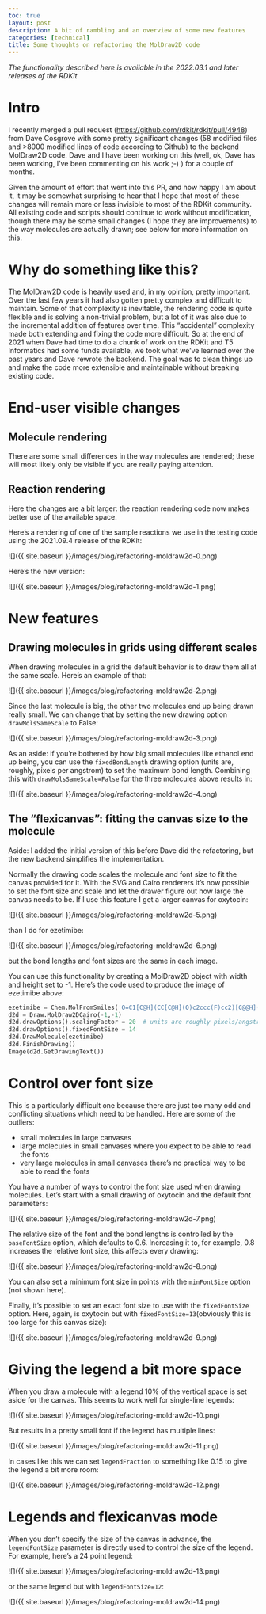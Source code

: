 ```yaml
---
toc: true
layout: post
description: A bit of rambling and an overview of some new features
categories: [technical]
title: Some thoughts on refactoring the MolDraw2D code
---
```


*The functionality described here is available in the 2022.03.1 and later releases of the RDKit*

# Intro

I recently merged a pull request (https://github.com/rdkit/rdkit/pull/4948) from Dave Cosgrove with some pretty significant changes (58 modified files and >8000 modified lines of code according to Github) to the backend MolDraw2D code. Dave and I have been working on this (well, ok, Dave has been working, I’ve been commenting on his work ;-) ) for a couple of months.

Given the amount of effort that went into this PR, and how happy I am about it, it may be somewhat surprising to hear that I hope that most of these changes will remain more or less invisible to most of the RDKit community. All existing code and scripts should continue to work without modification, though there may be some small changes (I hope they are improvements) to the way molecules are actually drawn; see below for more information on this.

# Why do something like this?

The MolDraw2D code is heavily used and, in my opinion, pretty important. Over the last few years it had also gotten pretty complex and difficult to maintain. Some of that complexity is inevitable, the rendering code is quite flexible and is solving a non-trivial problem, but a lot of it was also due to the incremental addition of features over time. This “accidental” complexity made both extending and fixing the code more difficult. So at the end of 2021 when Dave had time to do a chunk of work on the RDKit and T5 Informatics had some funds available, we took what we’ve learned over the past years and Dave rewrote the backend. The goal was to clean things up and make the code more extensible and maintainable without breaking existing code.

# End-user visible changes

## Molecule rendering

There are some small differences in the way molecules are rendered; these will most likely only be visible if you are really paying attention.

## Reaction rendering

Here the changes are a bit larger: the reaction rendering code now makes better use of the available space.

Here’s a rendering of one of the sample reactions we use in the testing code using the 2021.09.4 release of the RDKit:

![]({{ site.baseurl }}/images/blog/refactoring-moldraw2d-0.png)

Here’s the new version:

![]({{ site.baseurl }}/images/blog/refactoring-moldraw2d-1.png)

# New features

## Drawing molecules in grids using different scales

When drawing molecules in a grid the default behavior is to draw them all at the same scale. Here’s an example of that:

![]({{ site.baseurl }}/images/blog/refactoring-moldraw2d-2.png)

Since the last molecule is big, the other two molecules end up being drawn really small. We can change that by setting the new drawing option `drawMolsSameScale` to False:

![]({{ site.baseurl }}/images/blog/refactoring-moldraw2d-3.png)

As an aside: if you’re bothered by how big small molecules like ethanol end up being, you can use the `fixedBondLength` drawing option (units are, roughly, pixels per angstrom) to set the maximum bond length. Combining this with `drawMolsSameScale=False` for the three molecules above results in:

![]({{ site.baseurl }}/images/blog/refactoring-moldraw2d-4.png)

## The “flexicanvas”: fitting the canvas size to the molecule

Aside: I added the initial version of this before Dave did the refactoring, but the new backend simplifies the implementation. 

Normally the drawing code scales the molecule and font size to fit the canvas provided for it. With the SVG and Cairo renderers it’s now possible to set the font size and scale and let the drawer figure out how large the canvas needs to be. If I use this feature I get a larger canvas for oxytocin:

![]({{ site.baseurl }}/images/blog/refactoring-moldraw2d-5.png)

than I do for ezetimibe:

![]({{ site.baseurl }}/images/blog/refactoring-moldraw2d-6.png)

but the bond lengths and font sizes are the same in each image.

You can use this functionality by creating a MolDraw2D object with width and height set to -1. Here’s the code used to produce the image of ezetimibe above:

```python
ezetimibe = Chem.MolFromSmiles('O=C1[C@H](CC[C@H](O)c2ccc(F)cc2)[C@@H](c2ccc(O)cc2)N1c1ccc(F)cc1')
d2d = Draw.MolDraw2DCairo(-1,-1)
d2d.drawOptions().scalingFactor = 20  # units are roughly pixels/angstrom
d2d.drawOptions().fixedFontSize = 14
d2d.DrawMolecule(ezetimibe)
d2d.FinishDrawing()
Image(d2d.GetDrawingText())
```

# Control over font size

This is a particularly difficult one because there are just too many odd and conflicting situations which need to be handled. Here are some of the outliers:

- small molecules in large canvases
- large molecules in small canvases where you expect to be able to read the fonts
- very large molecules in small canvases there’s no practical way to be able to read the fonts

You have a number of ways to control the font size used when drawing molecules. Let’s start with a small drawing of oxytocin and the default font parameters:

![]({{ site.baseurl }}/images/blog/refactoring-moldraw2d-7.png)

The relative size of the font and the bond lengths is controlled by the `baseFontSize` option, which defaults to 0.6. Increasing it to, for example, 0.8 increases the relative font size, this affects every drawing:

![]({{ site.baseurl }}/images/blog/refactoring-moldraw2d-8.png)

You can also set a minimum font size in points with the `minFontSize` option (not shown here).

Finally, it’s possible to set an exact font size to use with the `fixedFontSize` option. Here, again, is oxytocin but with `fixedFontSize=13`(obviously this is too large for this canvas size):

![]({{ site.baseurl }}/images/blog/refactoring-moldraw2d-9.png)

# Giving the legend a bit more space

When you draw a molecule with a legend 10% of the vertical space is set aside for the canvas. This seems to work well for single-line legends:

![]({{ site.baseurl }}/images/blog/refactoring-moldraw2d-10.png)

But results in a pretty small font if the legend has multiple lines:

![]({{ site.baseurl }}/images/blog/refactoring-moldraw2d-11.png)

In cases like this we can set `legendFraction` to something like 0.15 to give the legend a bit more room:

![]({{ site.baseurl }}/images/blog/refactoring-moldraw2d-12.png)

# Legends and flexicanvas mode

When you don’t specify the size of the canvas in advance, the `legendFontSize` parameter is directly used to control the size of the legend. For example, here’s a 24 point legend:

![]({{ site.baseurl }}/images/blog/refactoring-moldraw2d-13.png)

or the same legend but with `legendFontSize=12`:

![]({{ site.baseurl }}/images/blog/refactoring-moldraw2d-14.png)